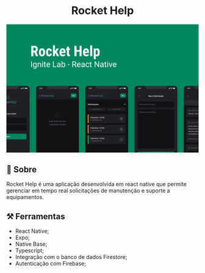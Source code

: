 <h1 align="center">Rocket Help</h1>
<div align="center">
  <img src=".github/Capa.png" alt="Capa do Projeto"/>
</div>

## 📌 Sobre

  Rocket Help é uma aplicação desenvolvida em react native que permite gerenciar em tempo real solicitações de manutenção e suporte a equipamentos.

## ⚒ Ferramentas

  - React Native;
  - Expo;
  - Native Base;
  - Typescript;
  - Integração com o banco de dados Firestore;
  - Autenticação com Firebase;
  


